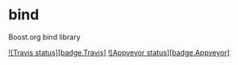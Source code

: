 # bind
Boost.org bind library

<a target="_blank" href="https://travis-ci.org/boostorg/bind">![Travis status][badge.Travis]</a> <a target="_blank" href="https://ci.appveyor.com/project/pdimov/bind">![Appveyor status][badge.Appveyor]</a>
